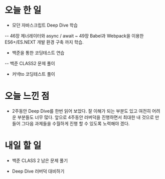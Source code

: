 # 오늘 한 일

- 모던 자바스크립트 Deep Dive 학습

-- 46장 제너레이터와 async / await ~ 49장 Babel과 Webpack을 이용한 ES6+/ES.NEXT 개발 환경 구축 까지 학습.

- 백준을 통한 코딩테스트 연습

-- 백준 CLASS2 문제 풀이

- 커넥to 코딩테스트 풀이

# 오늘 느낀 점

- 2주동안 Deep Dive를 한번 읽어 보았다. 잘 이해가 되는 부분도 있고 여전히 어려운 부분들도 너무 많다. 앞으로 4주동안 러버덕을 진행하면서 최대한 내 것으로 만들어 그다음 과제들을 수월하게 진행 할 수 있도록 노력해야 겠다.

# 내일 할 일

- 백준 CLASS 2 남은 문제 풀기

- Deep Dive 러버덕 대비하기
